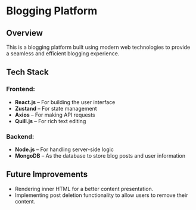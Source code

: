 # Blogging Platform

## Overview
This is a blogging platform built using modern web technologies to provide a seamless and efficient blogging experience.

## Tech Stack
### Frontend:
- **React.js** – For building the user interface
- **Zustand** – For state management
- **Axios** – For making API requests
- **Quill.js** – For rich text editing

### Backend:
- **Node.js** – For handling server-side logic
- **MongoDB** – As the database to store blog posts and user information

## Future Improvements
- Rendering inner HTML for a better content presentation.
- Implementing post deletion functionality to allow users to remove their content.
